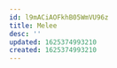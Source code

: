 ```yaml
---
id: l9mACiAOFkhB05WmVU96z
title: Melee
desc: ''
updated: 1625374993210
created: 1625374993210
---
```


